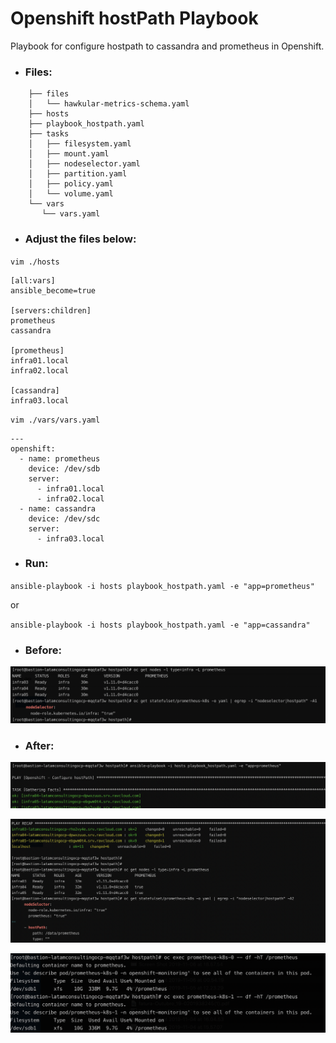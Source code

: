 # Openshift hostPath Playbook
Playbook for configure hostpath to cassandra and prometheus in Openshift.


- ### Files:

```
    ├── files
    │   └── hawkular-metrics-schema.yaml
    ├── hosts
    ├── playbook_hostpath.yaml
    ├── tasks
    │   ├── filesystem.yaml
    │   ├── mount.yaml
    │   ├── nodeselector.yaml
    │   ├── partition.yaml
    │   ├── policy.yaml
    │   └── volume.yaml
    └── vars
       └── vars.yaml
```



- ### Adjust the files below:

`vim ./hosts`

    [all:vars]
    ansible_become=true

    [servers:children]
    prometheus
    cassandra

    [prometheus]
    infra01.local
    infra02.local

    [cassandra]
    infra03.local



`vim ./vars/vars.yaml`

    ---
    openshift:
      - name: prometheus
        device: /dev/sdb
        server:
          - infra01.local
          - infra02.local
      - name: cassandra
        device: /dev/sdc
        server:
          - infra03.local


- ### Run:
`ansible-playbook -i hosts playbook_hostpath.yaml -e "app=prometheus"`

or

`ansible-playbook -i hosts playbook_hostpath.yaml -e "app=cassandra"`



- ### Before:
![](https://github.com/leoaaraujo/openshift-hostpath-playbook/blob/master/01.png?raw=true)

- ### After:
![](https://github.com/leoaaraujo/openshift-hostpath-playbook/blob/master/02.png?raw=true)

![](https://github.com/leoaaraujo/openshift-hostpath-playbook/blob/master/03.png?raw=true)

![](https://github.com/leoaaraujo/openshift-hostpath-playbook/blob/master/04.png?raw=true)
